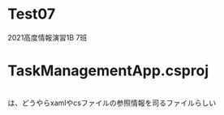 # Test07
2021高度情報演習1B 7班 <br/>
<h1>TaskManagementApp.csproj</h1><br/>
は、どうやらxamlやcsファイルの参照情報を司るファイルらしい

